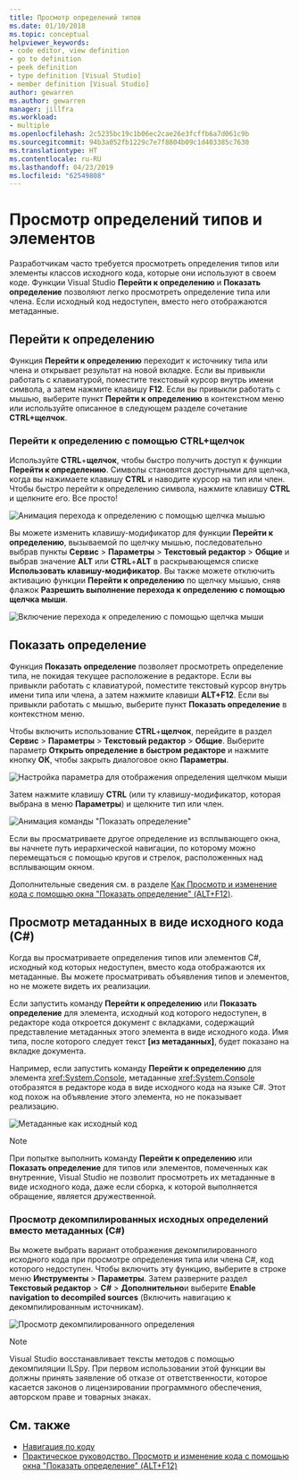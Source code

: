 ```yaml
---
title: Просмотр определений типов
ms.date: 01/10/2018
ms.topic: conceptual
helpviewer_keywords:
- code editor, view definition
- go to definition
- peek definition
- type definition [Visual Studio]
- member definition [Visual Studio]
author: gewarren
ms.author: gewarren
manager: jillfra
ms.workload:
- multiple
ms.openlocfilehash: 2c5235bc19c1b06ec2cae26e3fcffb6a7d061c9b
ms.sourcegitcommit: 94b3a052fb1229c7e7f8804b09c1d403385c7630
ms.translationtype: HT
ms.contentlocale: ru-RU
ms.lasthandoff: 04/23/2019
ms.locfileid: "62549808"
---
```

# <a name="view-type-and-member-definitions"></a>Просмотр определений типов и элементов

Разработчикам часто требуется просмотреть определения типов или элементы классов исходного кода, которые они используют в своем коде. Функции Visual Studio **Перейти к определению** и **Показать определение** позволяют легко просмотреть определение типа или члена. Если исходный код недоступен, вместо него отображаются метаданные.

## <a name="go-to-definition"></a>Перейти к определению

Функция **Перейти к определению** переходит к источнику типа или члена и открывает результат на новой вкладке. Если вы привыкли работать с клавиатурой, поместите текстовый курсор внутрь имени символа, а затем нажмите клавишу **F12**. Если вы привыкли работать с мышью, выберите пункт **Перейти к определению** в контекстном меню или используйте описанное в следующем разделе сочетание **CTRL+щелчок**.

### <a name="ctrl-click-go-to-definition"></a>Перейти к определению с помощью CTRL+щелчок

Используйте **CTRL**+**щелчок**, чтобы быстро получить доступ к функции **Перейти к определению**. Символы становятся доступными для щелчка, когда вы нажимаете клавишу **CTRL** и наводите курсор на тип или член. Чтобы быстро перейти к определению символа, нажмите клавишу **CTRL** и щелкните его. Все просто!

![Анимация перехода к определению с помощью щелчка мышью](../ide/media/click_gotodef.gif)

Вы можете изменить клавишу-модификатор для функции **Перейти к определению**, вызываемой по щелчку мышью, последовательно выбрав пункты **Сервис** > **Параметры** > **Текстовый редактор** > **Общие** и выбрав значение **ALT** или **CTRL**+**ALT** в раскрывающемся списке **Использовать клавишу-модификатор**. Вы также можете отключить активацию функции **Перейти к определению** по щелчку мышью, сняв флажок **Разрешить выполнение перехода к определению с помощью щелчка мыши**.

![Включение перехода к определению с помощью щелчка мыши](../ide/media/editor_options_mouse_click_gotodef.png)

## <a name="peek-definition"></a>Показать определение

Функция **Показать определение** позволяет просмотреть определение типа, не покидая текущее расположение в редакторе. Если вы привыкли работать с клавиатурой, поместите текстовый курсор внутрь имени типа или члена, а затем нажмите клавиши **ALT+F12**. Если вы привыкли работать с мышью, выберите пункт **Показать определение** в контекстном меню.

Чтобы включить использование **CTRL**+**щелчок**, перейдите в раздел **Сервис** > **Параметры** > **Текстовый редактор** > **Общие**. Выберите параметр **Открыть определение в быстром редакторе** и нажмите кнопку **ОК**, чтобы закрыть диалоговое окно **Параметры**.

![Настройка параметра для отображения определения щелчком мыши](../ide/media/editor_options_peek_view.png)

Затем нажмите клавишу **CTRL** (или ту клавишу-модификатор, которая выбрана в меню **Параметры**) и щелкните тип или член.

![Анимация команды "Показать определение"](../ide/media/peek_definition.gif)

Если вы просматриваете другое определение из всплывающего окна, вы начнете путь иерархической навигации, по которому можно перемещаться с помощью кругов и стрелок, расположенных над всплывающим окном.

Дополнительные сведения см. в разделе [Как Просмотр и изменение кода с помощью окна "Показать определение" (ALT+F12)](how-to-view-and-edit-code-by-using-peek-definition-alt-plus-f12.md).

## <a name="view-metadata-as-source-code-c"></a>Просмотр метаданных в виде исходного кода (C#)

Когда вы просматриваете определения типов или элементов C#, исходный код которых недоступен, вместо кода отображаются их метаданные. Вы можете просматривать объявления типов и элементов, но не можете видеть их реализации.

Если запустить команду **Перейти к определению** или **Показать определение** для элемента, исходный код которого недоступен, в редакторе кода откроется документ с вкладками, содержащий представление метаданных этого элемента в виде исходного кода. Имя типа, после которого следует текст **[из метаданных]**, будет показано на вкладке документа.

Например, если запустить команду **Перейти к определению** для элемента <xref:System.Console>, метаданные <xref:System.Console> отобразятся в редакторе кода в виде исходного кода на языке C#. Этот код похож на объявление этого элемента, но не показывает реализацию.

![Метаданные как исходный код](../ide/media/metadatasource.png)

> [!NOTE]
> При попытке выполнить команду **Перейти к определению** или **Показать определение** для типов или элементов, помеченных как внутренние, Visual Studio не позволит просмотреть их метаданные в виде исходного кода, даже если сборка, к которой выполняется обращение, является дружественной.

### <a name="view-decompiled-source-definitions-instead-of-metadata-c"></a>Просмотр декомпилированных исходных определений вместо метаданных (C#)

Вы можете выбрать вариант отображения декомпилированного исходного кода при просмотре определения типа или члена C#, код которого недоступен. Чтобы включить эту функцию, выберите в строке меню **Инструменты** > **Параметры**. Затем разверните раздел **Текстовый редактор** > **C#** > **Дополнительно**и выберите **Enable navigation to decompiled sources** (Включить навигацию к декомпилированным источникам).

![Просмотр декомпилированного определения](media/go-to-definition-decompiled-sources.png)

> [!NOTE]
> Visual Studio восстанавливает тексты методов с помощью декомпиляции ILSpy. При первом использовании этой функции вы должны принять заявление об отказе от ответственности, которое касается законов о лицензировании программного обеспечения, авторском праве и товарных знаках.

## <a name="see-also"></a>См. также

- [Навигация по коду](../ide/navigating-code.md)
- [Практическое руководство. Просмотр и изменение кода с помощью окна "Показать определение" (ALT+F12)](how-to-view-and-edit-code-by-using-peek-definition-alt-plus-f12.md)